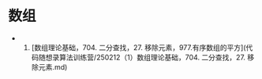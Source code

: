 # 数组 

- 01. [数组理论基础，704. 二分查找，27. 移除元素，977.有序数组的平方](代码随想录算法训练营/250212（1）数组理论基础，704. 二分查找，27. 移除元素.md)
